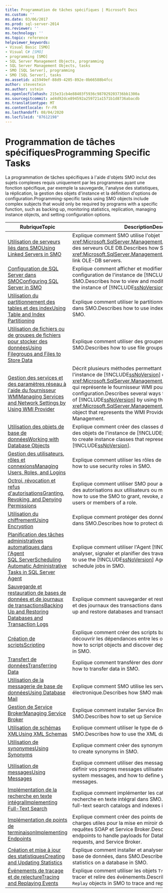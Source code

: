 ```yaml
---
title: Programmation de tâches spécifiques | Microsoft Docs
ms.custom: ''
ms.date: 03/06/2017
ms.prod: sql-server-2014
ms.reviewer: ''
ms.technology: ''
ms.topic: reference
helpviewer_keywords:
- Visual Basic [SMO]
- Visual C# [SMO]
- programming [SMO]
- SQL Server Management Objects, programming
- SQL Server Management Objects, tasks
- SMO [SQL Server], programming
- SMO [SQL Server], tasks
ms.assetid: a15949ef-88d9-4205-892e-0b66588b4fcc
author: stevestein
ms.author: sstein
ms.openlocfilehash: 215e31cb4e88403f5936c987029203736bb1300a
ms.sourcegitcommit: ad4d92dce894592a259721a1571b1d8736abacdb
ms.translationtype: MT
ms.contentlocale: fr-FR
ms.lasthandoff: 08/04/2020
ms.locfileid: "87612198"
---
```

# <a name="programming-specific-tasks"></a><span data-ttu-id="476cd-102">Programmation de tâches spécifiques</span><span class="sxs-lookup"><span data-stu-id="476cd-102">Programming Specific Tasks</span></span>
  <span data-ttu-id="476cd-103">La programmation de tâches spécifiques à l'aide d'objets SMO inclut des sujets complexes requis uniquement par les programmes ayant une fonction spécifique, par exemple la sauvegarde, l'analyse des statistiques, la réplication, la gestion des objets d'instance et la définition d'options de configuration.</span><span class="sxs-lookup"><span data-stu-id="476cd-103">Programming-specific tasks using SMO objects include complex subjects that would only be required by programs with a specific function, such as backing up, monitoring statistics, replication, managing instance objects, and setting configuration options.</span></span>  
  
|<span data-ttu-id="476cd-104">Rubrique</span><span class="sxs-lookup"><span data-stu-id="476cd-104">Topic</span></span>|<span data-ttu-id="476cd-105">Description</span><span class="sxs-lookup"><span data-stu-id="476cd-105">Description</span></span>|  
|-----------|-----------------|  
|[<span data-ttu-id="476cd-106">Utilisation de serveurs liés dans SMO</span><span class="sxs-lookup"><span data-stu-id="476cd-106">Using Linked Servers in SMO</span></span>](using-linked-servers-in-smo.md)|<span data-ttu-id="476cd-107">Explique comment SMO utilise l'objet <xref:Microsoft.SqlServer.Management.Smo.LinkedServer> pour lier des serveurs OLE DB.</span><span class="sxs-lookup"><span data-stu-id="476cd-107">Describes how SMO uses the <xref:Microsoft.SqlServer.Management.Smo.LinkedServer> object to link OLE-DB servers.</span></span>|  
|[<span data-ttu-id="476cd-108">Configuration de SQL Server dans SMO</span><span class="sxs-lookup"><span data-stu-id="476cd-108">Configuring SQL Server in SMO</span></span>](configuring-sql-server-in-smo.md)|<span data-ttu-id="476cd-109">Explique comment afficher et modifier les paramètres de configuration de l'instance de [!INCLUDE[ssNoVersion](../../../includes/ssnoversion-md.md)] dans SMO.</span><span class="sxs-lookup"><span data-stu-id="476cd-109">Describes how to view and modify configuration settings for the instance of [!INCLUDE[ssNoVersion](../../../includes/ssnoversion-md.md)] in SMO.</span></span>|  
|[<span data-ttu-id="476cd-110">Utilisation du partitionnement des tables et des index</span><span class="sxs-lookup"><span data-stu-id="476cd-110">Using Table and Index Partitioning</span></span>](using-table-and-index-partitioning.md)|<span data-ttu-id="476cd-111">Explique comment utiliser le partitionnement d'index et de table dans SMO.</span><span class="sxs-lookup"><span data-stu-id="476cd-111">Describes how to use index and table partitioning in SMO.</span></span>|  
|[<span data-ttu-id="476cd-112">Utilisation de fichiers ou de groupes de fichiers pour stocker des données</span><span class="sxs-lookup"><span data-stu-id="476cd-112">Using Filegroups and Files to Store Data</span></span>](using-filegroups-and-files-to-store-data.md)|<span data-ttu-id="476cd-113">Explique comment utiliser des groupes de fichiers dans SMO.</span><span class="sxs-lookup"><span data-stu-id="476cd-113">Describes how to use file groups in SMO.</span></span>|  
|[<span data-ttu-id="476cd-114">Gestion des services et des paramètres réseau à l'aide du fournisseur WMI</span><span class="sxs-lookup"><span data-stu-id="476cd-114">Managing Services and Network Settings by Using WMI Provider</span></span>](managing-services-and-network-settings-by-using-wmi-provider.md)|<span data-ttu-id="476cd-115">Décrit plusieurs méthodes permettant d'effectuer le suivi de l'instance de [!INCLUDE[ssNoVersion](../../../includes/ssnoversion-md.md)] en utilisant l'objet <xref:Microsoft.SqlServer.Management.Smo.Wmi.ManagedComputer> qui représente le fournisseur WMI pour la gestion de la configuration.</span><span class="sxs-lookup"><span data-stu-id="476cd-115">Describes several ways to keep track of the instance of [!INCLUDE[ssNoVersion](../../../includes/ssnoversion-md.md)] by using the <xref:Microsoft.SqlServer.Management.Smo.Wmi.ManagedComputer> object that represents the WMI Provider for Configuration Management.</span></span>|  
|[<span data-ttu-id="476cd-116">Utilisation des objets de base de données</span><span class="sxs-lookup"><span data-stu-id="476cd-116">Working with Database Objects</span></span>](creating-altering-and-removing-database-objects.md)|<span data-ttu-id="476cd-117">Explique comment créer des classes d'instance qui représentent des objets de l'instance de [!INCLUDE[ssNoVersion](../../../includes/ssnoversion-md.md)].</span><span class="sxs-lookup"><span data-stu-id="476cd-117">Describes how to create instance classes that represent objects on the instance of [!INCLUDE[ssNoVersion](../../../includes/ssnoversion-md.md)].</span></span>|  
|[<span data-ttu-id="476cd-118">Gestion des utilisateurs, rôles et connexions</span><span class="sxs-lookup"><span data-stu-id="476cd-118">Managing Users, Roles, and Logins</span></span>](managing-users-roles-and-logins.md)|<span data-ttu-id="476cd-119">Explique comment utiliser les rôles de sécurité dans SMO.</span><span class="sxs-lookup"><span data-stu-id="476cd-119">Describes how to use security roles in SMO.</span></span>|  
|[<span data-ttu-id="476cd-120">Octroi, révocation et refus d'autorisations</span><span class="sxs-lookup"><span data-stu-id="476cd-120">Granting, Revoking, and Denying Permissions</span></span>](granting-revoking-and-denying-permissions.md)|<span data-ttu-id="476cd-121">Explique comment utiliser SMO pour accorder, révoquer et refuser des autorisations aux utilisateurs ou membres d'un rôle.</span><span class="sxs-lookup"><span data-stu-id="476cd-121">Describes how to use the SMO to grant, revoke, and deny permissions to users or members of a role.</span></span>|  
|[<span data-ttu-id="476cd-122">Utilisation du chiffrement</span><span class="sxs-lookup"><span data-stu-id="476cd-122">Using Encryption</span></span>](using-encryption.md)|<span data-ttu-id="476cd-123">Explique comment protéger des données à l'aide du chiffrement dans SMO.</span><span class="sxs-lookup"><span data-stu-id="476cd-123">Describes how to protect data using encryption in SMO.</span></span>|  
|[<span data-ttu-id="476cd-124">Planification des tâches administratives automatiques dans l'Agent SQL Server</span><span class="sxs-lookup"><span data-stu-id="476cd-124">Scheduling Automatic Administrative Tasks in SQL Server Agent</span></span>](../../../ssms/agent/sql-server-agent.md)|<span data-ttu-id="476cd-125">Explique comment utiliser l'Agent [!INCLUDE[ssNoVersion](../../../includes/ssnoversion-md.md)] pour analyser, signaler et planifier des travaux dans SMO.</span><span class="sxs-lookup"><span data-stu-id="476cd-125">Describes how to use the [!INCLUDE[ssNoVersion](../../../includes/ssnoversion-md.md)] Agent to monitor, report, and schedule jobs in SMO.</span></span>|  
|[<span data-ttu-id="476cd-126">Sauvegarde et restauration de bases de données et de journaux de transactions</span><span class="sxs-lookup"><span data-stu-id="476cd-126">Backing Up and Restoring Databases and Transaction Logs</span></span>](backing-up-and-restoring-databases-and-transaction-logs.md)|<span data-ttu-id="476cd-127">Explique comment sauvegarder et restaurer des bases de données et des journaux des transactions dans SMO.</span><span class="sxs-lookup"><span data-stu-id="476cd-127">Describes how to back up and restore databases and transaction logs in SMO.</span></span>|  
|[<span data-ttu-id="476cd-128">Création de scripts</span><span class="sxs-lookup"><span data-stu-id="476cd-128">Scripting</span></span>](scripting.md)|<span data-ttu-id="476cd-129">Explique comment créer des scripts basés sur des objets et découvrir les dépendances entre les objets dans SMO.</span><span class="sxs-lookup"><span data-stu-id="476cd-129">Describes how to script objects and discover dependencies between objects in SMO.</span></span>|  
|[<span data-ttu-id="476cd-130">Transfert de données</span><span class="sxs-lookup"><span data-stu-id="476cd-130">Transferring Data</span></span>](transferring-data.md)|<span data-ttu-id="476cd-131">Explique comment transférer des données dans SMO.</span><span class="sxs-lookup"><span data-stu-id="476cd-131">Describes how to transfer data in SMO.</span></span>|  
|[<span data-ttu-id="476cd-132">Utilisation de la messagerie de base de données</span><span class="sxs-lookup"><span data-stu-id="476cd-132">Using Database Mail</span></span>](using-database-mail.md)|<span data-ttu-id="476cd-133">Explique comment SMO utilise les services de messagerie électronique.</span><span class="sxs-lookup"><span data-stu-id="476cd-133">Describes how SMO makes use of e-mail services.</span></span>|  
|[<span data-ttu-id="476cd-134">Gestion de Service Broker</span><span class="sxs-lookup"><span data-stu-id="476cd-134">Managing Service Broker</span></span>](managing-service-broker.md)|<span data-ttu-id="476cd-135">Explique comment installer Service Broker à l'aide de SMO.</span><span class="sxs-lookup"><span data-stu-id="476cd-135">Describes how to set up Service Broker using SMO.</span></span>|  
|[<span data-ttu-id="476cd-136">Utilisation de schémas XML</span><span class="sxs-lookup"><span data-stu-id="476cd-136">Using XML Schemas</span></span>](using-xml-schemas.md)|<span data-ttu-id="476cd-137">Explique comment utiliser le type de données XML dans SMO.</span><span class="sxs-lookup"><span data-stu-id="476cd-137">Describes how to use the XML data type in SMO.</span></span>|  
|[<span data-ttu-id="476cd-138">Utilisation de synonymes</span><span class="sxs-lookup"><span data-stu-id="476cd-138">Using Synonyms</span></span>](using-synonyms.md)|<span data-ttu-id="476cd-139">Explique comment créer des synonymes dans SMO.</span><span class="sxs-lookup"><span data-stu-id="476cd-139">Describes how to create synonyms in SMO.</span></span>|  
|[<span data-ttu-id="476cd-140">Utilisation de messages</span><span class="sxs-lookup"><span data-stu-id="476cd-140">Using Messages</span></span>](using-messages.md)|<span data-ttu-id="476cd-141">Explique comment utiliser des messages système et comment définir vos propres messages utilisateur.</span><span class="sxs-lookup"><span data-stu-id="476cd-141">Describes how to use system messages, and how to define your own user-defined messages.</span></span>|  
|[<span data-ttu-id="476cd-142">Implémentation de la recherche en texte intégral</span><span class="sxs-lookup"><span data-stu-id="476cd-142">Implementing Full-Text Search</span></span>](implementing-full-text-search.md)|<span data-ttu-id="476cd-143">Explique comment implémenter les catalogues et index de recherche en texte intégral dans SMO.</span><span class="sxs-lookup"><span data-stu-id="476cd-143">Describes how to implement full-text search catalogs and indexes in SMO.</span></span>|  
|[<span data-ttu-id="476cd-144">Implémentation de points de terminaison</span><span class="sxs-lookup"><span data-stu-id="476cd-144">Implementing Endpoints</span></span>](implementing-endpoints.md)|<span data-ttu-id="476cd-145">Explique comment créer des points de terminaison afin de gérer les charges utiles pour la mise en miroir de bases de données, les requêtes SOAP et Service Broker.</span><span class="sxs-lookup"><span data-stu-id="476cd-145">Describes how to create endpoints to handle payloads for Database Mirroring, SOAP requests, and Service Broker.</span></span>|  
|[<span data-ttu-id="476cd-146">Création et mise à jour des statistiques</span><span class="sxs-lookup"><span data-stu-id="476cd-146">Creating and Updating Statistics</span></span>](../../statistics/statistics.md)|<span data-ttu-id="476cd-147">Explique comment installer et analyser des statistiques dans une base de données, dans SMO.</span><span class="sxs-lookup"><span data-stu-id="476cd-147">Describes how to set up and monitor statistics on a database in SMO.</span></span>|  
|[<span data-ttu-id="476cd-148">Événements de traçage et de relecture</span><span class="sxs-lookup"><span data-stu-id="476cd-148">Tracing and Replaying Events</span></span>](tracing-and-replaying-events.md)|<span data-ttu-id="476cd-149">Explique comment utiliser les objets `Trace` et `Replay` dans SMO pour tracer et relire des événements.</span><span class="sxs-lookup"><span data-stu-id="476cd-149">Describes how to use the `Trace` and `Replay` objects in SMO to trace and replay events.</span></span>|  
  
  
